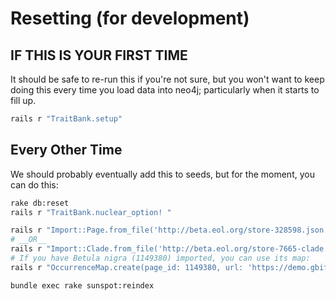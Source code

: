 # Resetting (for development)

## IF THIS IS YOUR FIRST TIME

It should be safe to re-run this if you're not sure, but you won't want to keep
doing this every time you load data into neo4j; particularly when it starts to
fill up.

```bash
rails r "TraitBank.setup"
```

## Every Other Time

We should probably eventually add this to seeds, but for the moment, you can do
this:

```bash
rake db:reset
rails r "TraitBank.nuclear_option! "

rails r "Import::Page.from_file('http://beta.eol.org/store-328598.json') ; Import::Page.from_file('http://beta.eol.org/store-19831.json')"
# __OR__
rails r "Import::Clade.from_file('http://beta.eol.org/store-7665-clade.json')"
# If you have Betula nigra (1149380) imported, you can use its map:
rails r "OccurrenceMap.create(page_id: 1149380, url: 'https://demo.gbif.org/species/5331532')"

bundle exec rake sunspot:reindex
```
